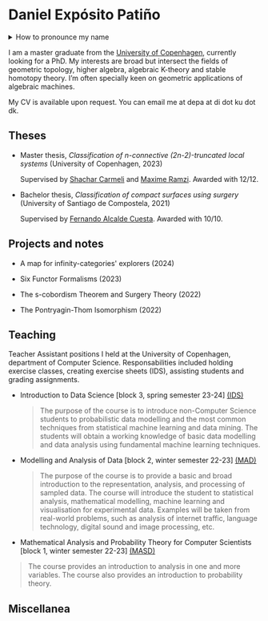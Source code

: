 # Daniel Expósito Patiño
<details>
<summary>How to pronounce my name</summary>
  
> Emphasis is placed in the bolded syllables in each word: Dani**el** Ex**pó**sito Pa**ti**ño . Additionally, the letter ñ is pronounced as gn in french (champignon) or close to ny (canyon) in english.


 
</details>

I am a master graduate from the [University of Copenhagen](https://geotop.math.ku.dk/), currently looking for a PhD. My interests are broad but intersect the fields of geometric
topology, higher algebra, algebraic K-theory and stable homotopy theory. I’m often specially keen on geometric applications of algebraic machines.

My CV is available upon request. You can email me at   depa at di dot ku dot dk.

## Theses
- Master thesis, _Classification of n-connective (2n-2)-truncated local systems_ (University of Copenhagen, 2023)

   Supervised by [Shachar Carmeli](https://sites.google.com/view/shachar-carmeli/home) and [Maxime Ramzi](https://sites.google.com/view/maxime-ramzi-en). Awarded with 12/12.

- Bachelor thesis, _Classification of compact surfaces using surgery_ (University of Santiago de Compostela, 2021)

   Supervised by [Fernando Alcalde Cuesta](https://arxiv.org/search/math?searchtype=author&query=Cuesta%2C+F+A). Awarded with 10/10.

## Projects and notes
- A map for infinity-categories' explorers (2024)

- Six Functor Formalisms (2023)

- The s-cobordism Theorem and Surgery Theory (2022)

- The Pontryagin-Thom Isomorphism (2022)

## Teaching 
Teacher Assistant positions I held at the University of Copenhagen, department of Computer Science. Responsabilities included holding exercise classes, creating exercise sheets (IDS), assisting students and grading assignments.

- Introduction to Data Science [block 3, spring semester 23-24] [(IDS)](https://kurser.ku.dk/course/ndak16003u)

  > The purpose of the course is to introduce non-Computer Science students to probabilistic data modelling and the most common techniques from statistical machine learning and data mining. The students will obtain a working knowledge of basic data modelling and data analysis using fundamental machine learning techniques. 

- Modelling and Analysis of Data [block 2, winter semester 22-23] [(MAD)](https://kurser.ku.dk/course/ndab16012u)

  > The purpose of the course is to provide a basic and broad introduction to the representation, analysis, and processing of sampled data. The course will introduce the student to statistical analysis, mathematical modelling, machine learning and visualisation for experimental data. Examples will be taken from real-world problems, such as analysis of internet traffic, language technology, digital sound and image processing, etc.

- Mathematical Analysis and Probability Theory for Computer Scientists [block 1, winter semester 22-23] [(MASD)](https://kurser.ku.dk/course/NDAB18002U)
  
> The course provides an introduction to analysis in one and more variables. The course also provides an introduction to probability theory.

## Miscellanea 
